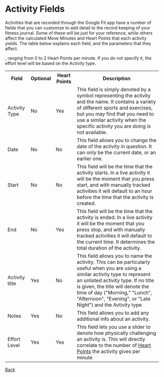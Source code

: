 # Activity Fields

Activities that are recorded through the Google Fit app have a number of fields that you can customize to add detail to the record keeping of your fitness journal. Some of these will be just for your reference, while others affect the calculated Move Minutes and Heart Points that each activity yields. The table below explains each field, and the parameters that they affect.

<table>
  <tr>
    <th>Field</th>
    <th>Optional</th>
    <th>Heart Points</th>
    <th>Description</th>
  </tr>
  <tr>
    <td>Activity Type</td>
    <td>No</td>
    <td>Yes</td>
    <td>This field is simply denoted by a symbol representing the activity and the name. It contains a variety of different sports and exercises, but you may find that you need to use a similar activity when the specific activity you are doing is not available.</td>
  </tr>
  <tr>
  <td>Date</td>
  <td>No</td>
  <td>No</td>
  <td>This field allows you to change the date of the activity in question. It can only be the current date, or an earlier one.</td>
  </tr>
  <tr>
  <td>Start</td>
  <td>No</td>
  <td>No</td>
  <td>This field will be the time that the activity starts. In a live activity it will be the moment that you press start, and with manually tracked activities it will default to an hour before the time that the activity is created.</td>
  </tr>
  <tr>
  <td>End</td>
  <td>No</td>
  <td>Yes</td>
  <td>This field will be the time that the activity is ended. In a live activity it will be the moment that you press stop, and with manually tracked activities it will default to the current time. It determines the total duration of the activity.</td>
  </tr>
  <tr>
  <td>Activity title</td>
  <td>Yes</td>
  <td>No</td>
  <td>This field allows you to name the activity. This can be particularly useful when you are using a similar activity type to represent an unlisted activity type. If no title is given, the title will denote the time of day ("Morning," "Lunch", "Afternoon", "Evening", or "Late Night") and the Avtivity type</td>
  </tr>
  <tr>
  <td>Notes</td>
  <td>Yes</td>
  <td>No</td>
  <td>This field allows you to add any additional info about an activity.</td>
  </tr>
  <tr>
  <td>Effort Level</td>
  <td>Yes</td>
  <td>Yes</td>
  <td>This field lets you use a slider to denote how physically challenging an activity is. This will directly correlate to the number of <a href="concept4heartpointsmoveminutes.html">Heart Points</a> the activity gives per minute</td>, ranging from 0 to 2 Heart Points per minute. If you do not specify it, the effort level will be based on the Activity type.
  </td>
  </tr>
</table>

[Back](index.html)
